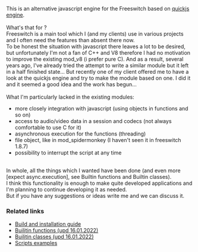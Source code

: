 <p>
    This is an alternative javascript engine for the Freeswitch based on <a href="https://bellard.org/quickjs/">quickjs engine</a>.<br>
    <br>
    What's that for ? <br>
    Freeswitch is a main tool which I (and my clients) use in various projects and I often need the features than absent there now. <br>
    To be honest the situation with javascript there leaves a lot to be desired, but unfortunately I'm not a fan of C++ and V8 therefore I had no motivation to improve the existing mod_v8 (i prefer pure C). 
    And as a result, several years ago, I've already tried the attempt to write a similar module but it left in a half finished state... But recently one of my client offered me to have a look at the quickjs engine and try to make the module based on one. I did it and it seemed a good idea and the work has begun...<br>
    <br>
    What I'm particularly lacked in the existing modules:
    <ul>
     <li>more closely integration with javascript (using objects in functions and so on)</li>
     <li>access to audio/video data in a session and codecs (not always comfortable to use C for it)</li>
     <li>asynchronous execution for the functions (threading)</li>
     <li>file object, like in mod_spidermonkey (I haven't seen it in freeswitch 1.8.7)</li>
     <li>possibility to interrupt the script at any time</li>
    </ul>
    <br>
    In whole, all the things which I wanted have been done (and even more [expect async.execution], see Builtin functions and Builtin classes). <br>
    I think this functionality is enough to make quite developed applications and I'm planning to continue developing it as needed. <br>
    But if you have any suggestions or ideas write me and we can discuss it. <br>
</p>

### Related links
 - [Build and installation guide](https://akscf.org/files/mod_quickjs/installation_guide.pdf)
 - [Builitin functions (upd 16.01.2022)](https://akscf.org/files/mod_quickjs/builtin_functions_v10.pdf)
 - [Builitin classes (upd 16.01.2022)](https://akscf.org/files/mod_quickjs/builtin_classes_v10.pdf)
 - [Scripts examples](examples/)

